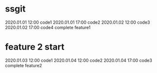 # ssgit
2020.01.01 12:00 code1
2020.01.01 17:00 code2
2020.01.02 12:00 code3
2020.01.02 17:00 code4 complete feature1
# feature 2 start
2020.01.03 12:00 code1
2020.01.04 12:00 code2
2020.01.04 17:00 code3 complete feature2
